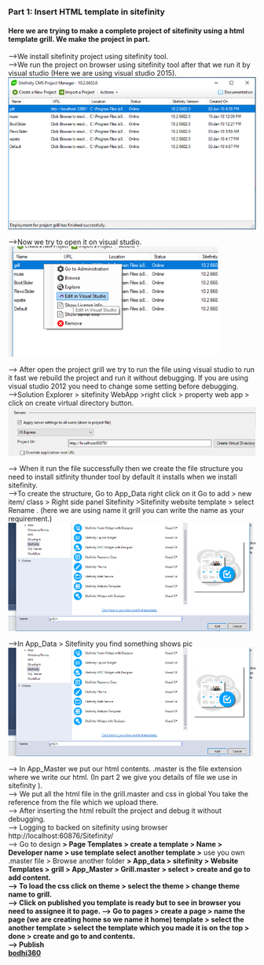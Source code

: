 <h3>Part 1: Insert HTML template in sitefinity</h3>
<h4>Here we are trying to make a complete project of sitefinity using a html template grill. We make the project in part.</h4>
<p>-->We install sitefinity project using sitefinity tool.</br>
-->We run the project on browser using sitefinity tool after that we run it by visual studio (Here we are using visual studio 2015).</br>
 <img src="https://github.com/Bodhi360/Part-1-Insert-HTML-template-in-sitefinity/blob/master/pic/pic1.png"/>

-->Now we try to open it on visual studio.</br>
<img src="https://github.com/Bodhi360/Part-1-Insert-HTML-template-in-sitefinity/blob/master/pic/pic2.png"/>
 
-->	After open the project grill we try to run the file using visual studio to run it fast we rebuild the project and run it without debugging. If you are using visual studio 2012 you need to change some setting before debugging.</br>
-->Solution Explorer > sitefinity WebApp >right click > property web app > click on create virtual directory button.</br>
<img src="https://github.com/Bodhi360/Part-1-Insert-HTML-template-in-sitefinity/blob/master/pic/pic3.png"/>
 
-->	When it run the file successfully then we create the file structure you need to install sitfinity thunder tool by default it installs when we install sitefinity.</br>
-->To create the structure, Go to App_Data right click on it Go to add > new item/ class > Right side panel Sitefinity >Sitefinity website template > select 
Rename . (here we are using name it grill you can write the name as your requirement.)</br>
<img src="https://github.com/Bodhi360/Part-1-Insert-HTML-template-in-sitefinity/blob/master/pic/pic4.png"/>
 
-->In App_Data > Sitefinity you find something shows pic</br>
<img src="https://github.com/Bodhi360/Part-1-Insert-HTML-template-in-sitefinity/blob/master/pic/pic5.png"/>
 
-->	In App_Master we put our html contents. 
.master is the file extension where we write our html.
(In part 2 we give you details of file we use in sitefinity ).</br>
-->	We put all the html file in the grill.master and css in global
You take the reference from the file which we upload there.</br>
-->	After inserting the html rebuilt the project and debug it without debugging.</br>
-->	Logging to backed on sitefinity using browser http://localhost:60876/Sitefinity/</br>
-->	Go to design <b>> Page Templates > create a template > Name  > Developer name > use template  select another template ></b> use you own .master file >
Browse another folder <b>> App_data > sitefinity > Website Templates > grill  > App_Master > Grill.master > select > create and go to add content.</br>
-->	To load the css click on theme > select the theme > change theme name to grill.</br>
-->	Click on published you template is ready but to see in browser you need to assignee it to page.
-->	Go to pages > create a page > name the page (we are creating home so we name it home)  template > select the another template > select the template which you made it is on the top > done  > create and go to and contents.</br>
-->	Publish </br>
<a href="http://bodhi360.cloud/">bodhi360</a></br>

 </p>

